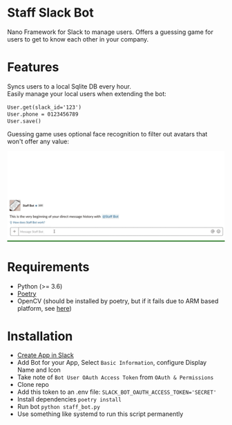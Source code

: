 # Staff Slack Bot
Nano Framework for Slack to manage users. Offers a guessing game for users to get to know each other in your company.

# Features

Syncs users to a local Sqlite DB every hour.  
Easily manage your local users when extending the bot:

```
User.get(slack_id='123')
User.phone = 0123456789
User.save()
```

Guessing game uses optional face recognition to filter out avatars that won't offer any value:  


![Guessing Game](assets/guessing_game.gif)


# Requirements
- Python (>= 3.6)
- [Poetry](https://github.com/sdispater/poetry)
- OpenCV (should be installed by poetry, but if it fails due to ARM based platform, see [here](https://docs.opencv.org/4.0.1/df/d65/tutorial_table_of_content_introduction.html))


# Installation
- [Create App in Slack](https://api.slack.com/apps/new)
- Add Bot for your App, Select `Basic Information`, configure Display Name and Icon
- Take note of `Bot User OAuth Access Token` from `OAuth & Permissions`
- Clone repo
- Add this token to an .env file: `SLACK_BOT_OAUTH_ACCESS_TOKEN='SECRET'`
- Install dependencies `poetry install`
- Run bot `python staff_bot.py`
- Use something like systemd to run this script permanently
